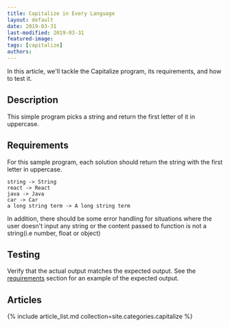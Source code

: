 ```yaml
---
title: Capitalize in Every Language
layout: default
date: 2019-03-31
last-modified: 2019-03-31
featured-image:
tags: [capitalize]
authors:
---
```


In this article, we'll tackle the Capitalize program, its requirements, and how
to test it.

## Description

This simple program picks a string and return the first letter of it in uppercase.

## Requirements

For this sample program, each solution should return the string with the first letter in uppercase.

```
string -> String
react -> React
java -> Java
car -> Car
a long string term -> A long string term
```

In addition, there should be some error handling for situations where the user
doesn't input any string or the content passed to function is not a string(i.e number, float or object)

## Testing

Verify that the actual output matches the expected output. See the
[requirements][1] section for an example of the expected output.

## Articles

{% include article_list.md collection=site.categories.capitalize %}

[1]: #requirements
